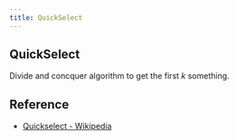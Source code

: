 ```yaml
---
title: QuickSelect
---
```


## QuickSelect
Divide and concquer algorithm to get the first $k$ something.


## Reference
- [Quickselect \- Wikipedia](https://en.wikipedia.org/wiki/Quickselect)
